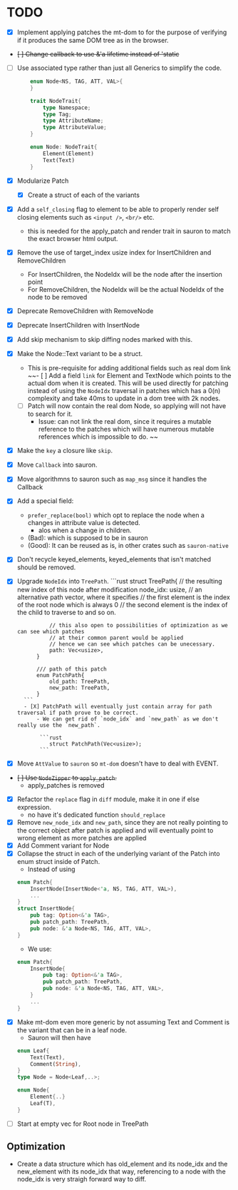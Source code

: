 # TODO
- [X] Implement applying patches the mt-dom to for the purpose of verifying
    if it produces the same DOM tree as in the browser.
- ~~[ ] Change callback to use &'a lifetime instead of 'static~~
- [ ] Use associated type rather than just all Generics to simplify the code.
    ```rust
        enum Node<NS, TAG, ATT, VAL>{
        }
    ```
    ```rust
        trait NodeTrait{
            type Namespace;
            type Tag;
            type AttributeName;
            type AttributeValue;
        }

        enum Node: NodeTrait{
            Element(Element)
            Text(Text)
        }


    ```
- [X] Modularize Patch
    - [X] Create a struct of each of the variants
- [X] Add a `self_closing` flag to element to be able to properly render self closing elements such as `<input />`, `<br/>` etc.
    - this is needed for the apply_patch and render trait in sauron to match the exact browser html output.
- [X] Remove the use of target_index usize index for InsertChildren and RemoveChildren
    - For InsertChildren, the NodeIdx will be the node after the insertion point
    - For RemoveChildren, the NodeIdx will be the actual NodeIdx of the node to be removed
- [X] Deprecate RemoveChildren with RemoveNode
- [X] Deprecate InsertChildren with InsertNode
- [X] Add skip mechanism to skip diffing nodes marked with this.
- [X] Make the Node::Text variant to be a struct.
    - This is pre-requisite for adding additional fields such as real dom link
~~- [ ] Add a field `link` for Element and TextNode which points
    to the actual dom when it is created. This will be used directly for patching
    instead of using the `NodeIdx` traversal in patches which has a 0(n) complexity
    and take 40ms to update in a dom tree with 2k nodes.
     - [ ] Patch will now contain the real dom Node, so applying will not have to search for it.
        - Issue: can not link the real dom, since it requires a mutable reference to the patches
        which will have numerous mutable references which is impossible to do.
~~
- [X] Make the `key` a closure like `skip`.
- [X] Move `Callback` into sauron.
- [X] Move algorithmns to sauron such as `map_msg` since it handles the Callback
- [X] Add a special field:
    - `prefer_replace(bool)` which opt to replace the node when a changes in attribute value is detected.
        - alos when a change in children.
    - (Bad): which is supposed to be in sauron
    - (Good): It can be reused as is, in other crates such as `sauron-native`
- [X] Don't recycle keyed_elements, keyed_elements that isn't matched should be removed.
- [X] Upgrade `NodeIdx` into `TreePath`.
        ```rust
            struct TreePath{
                // the resulting new index of this node after modification
                node_idx: usize,
                // an alternative path vector, where it specifies
                // the first element is the index of the root node which is always 0
                // the second element is the index of the child to traverse to and so on.

                // this also open to possibilities of optimization as we can see which patches
                // at their common parent would be applied
                // hence we can see which patches can be unecessary.
                path: Vec<usize>,
            }

            /// path of this patch
            enum PatchPath{
                old_path: TreePath,
                new_path: TreePath,
            }
        ```
        - [X] PatchPath will eventually just contain array for path traversal if path prove to be correct.
            - We can get rid of `node_idx` and `new_path` as we don't really use the `new_path`.

             ```rust
                struct PatchPath(Vec<usize>);
             ```
- [X] Move `AttValue` to `sauron` so `mt-dom` doesn't have to deal with EVENT.
- ~~[ ] Use `NodeZipper` to `apply_patch`.~~
    - apply_patches is removed
- [X] Refactor the `replace` flag in `diff` module, make it in one if else expression.
    - no have it's dedicated function `should_replace`
- [X] Remove `new_node_idx` and `new_path`, since they are not really pointing to the correct object after patch is applied
    and will eventually point to wrong element as more patches are applied
- [X] Add Comment variant for Node
- [X] Collapse the struct in each of the underlying variant of the Patch into enum struct inside of Patch.
    - Instead of using
    ```rust
    enum Patch{
        InsertNode(InsertNode<'a, NS, TAG, ATT, VAL>),
        ...
    }
    struct InsertNode{
        pub tag: Option<&'a TAG>,
        pub patch_path: TreePath,
        pub node: &'a Node<NS, TAG, ATT, VAL>,
    }
    ```
    - We use:
    ```rust
    enum Patch{
        InsertNode{
            pub tag: Option<&'a TAG>,
            pub patch_path: TreePath,
            pub node: &'a Node<NS, TAG, ATT, VAL>,
        }
        ...
    }
    ```
- [X] Make mt-dom even more generic by not assuming Text and Comment is the variant that can be in a leaf node.
    - Sauron will then have
    ```rust
    enum Leaf{
        Text(Text),
        Comment(String),
    }
    type Node = Node<Leaf,..>;
    ```
    ```rust
    enum Node{
        Element{..}
        Leaf(T),
    }
    ```
- [ ] Start at empty vec for Root node in TreePath

## Optimization
- Create a data structure which has old_element and its node_idx and the new_element with its node_idx
 that way, referencing to a node with the node_idx is very straigh forward way to diff.
